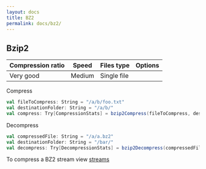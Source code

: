 ```yaml
---
layout: docs
title: BZ2
permalink: docs/bz2/
---
```


## Bzip2

|Compression ratio|Speed|Files type|Options|
|--|--|--|--|
|Very good|Medium|Single file||

Compress

```scala
val fileToCompress: String = "/a/b/foo.txt"
val destinationFolder: String = "/a/b/"
val compress: Try[CompressionStats] = bzip2Compress(fileToCompress, destinationFolder)
```
Decompress
```scala
val compressedFile: String = "/a/a.bz2"
val destinationFolder: String = "/bar/"
val decompress: Try[DecompressionStats] = bzip2Decompress(compressedFile, destinationFolder)
```

To compress a BZ2 stream view [streams](https://gekomad.github.io/scala-compress/docs/streams/)